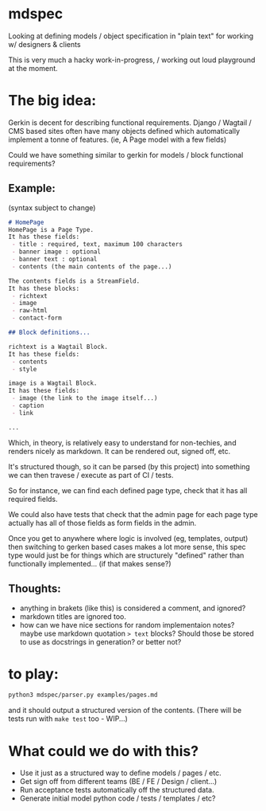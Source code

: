 # mdspec
Looking at defining models / object specification in "plain text" for working w/ designers &amp; clients


This is very much a hacky work-in-progress, / working out loud playground at the moment. 

# The big idea:

Gerkin is decent for describing functional requirements.
Django / Wagtail / CMS based sites often have many objects defined
which automatically implement a tonne of features. (ie, A Page model
with a few fields)

Could we have something similar to gerkin for models / block functional requirements?

## Example:
(syntax subject to change)

```markdown
# HomePage
HomePage is a Page Type.
It has these fields:
 - title : required, text, maximum 100 characters
 - banner image : optional
 - banner text : optional
 - contents (the main contents of the page...)

The contents fields is a StreamField.
It has these blocks:
 - richtext
 - image
 - raw-html
 - contact-form

## Block definitions...

richtext is a Wagtail Block.
It has these fields:
 - contents
 - style

image is a Wagtail Block.
It has these fields:
 - image (the link to the image itself...)
 - caption
 - link

...
```

Which, in theory, is relatively easy to understand for non-techies,
and renders nicely as markdown.  It can be rendered out, signed off,
etc.

It's structured though, so it can be parsed (by this project) into
something we can then travese / execute as part of CI / tests.

So for instance, we can find each defined page type, check that it
has all required fields.

We could also have tests that check that the admin page for each page
type actually has all of those fields as form fields in the admin.

Once you get to anywhere where logic is involved (eg, templates, output)
then switching to gerken based cases makes a lot more sense, this
spec type would just be for things which are structurely "defined" rather
than functionally implemented... (if that makes sense?)

## Thoughts:

- anything in brakets (like this) is considered a comment, and ignored?
- markdown titles are ignored too.
- how can we have nice sections for random implementaion notes?
  maybe use markdown quotation `> text` blocks?  Should those be
  stored to use as docstrings in generation? or better not?

# to play:


```sh
python3 mdspec/parser.py examples/pages.md
```
and it should output a structured version of the contents.
(There will be tests run with `make test` too - WIP...)

# What could we do with this?

- Use it just as a structured way to define models / pages / etc.
- Get sign off from different teams (BE / FE / Design / client...)
- Run acceptance tests automatically off the structured data.
- Generate initial model python code / tests / templates / etc?
